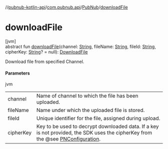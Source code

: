 //[pubnub-kotlin-api](../../../index.md)/[com.pubnub.api](../index.md)/[PubNub](index.md)/[downloadFile](download-file.md)

# downloadFile

[jvm]\
abstract fun [downloadFile](download-file.md)(channel: [String](https://kotlinlang.org/api/latest/jvm/stdlib/kotlin/-string/index.html), fileName: [String](https://kotlinlang.org/api/latest/jvm/stdlib/kotlin/-string/index.html), fileId: [String](https://kotlinlang.org/api/latest/jvm/stdlib/kotlin/-string/index.html), cipherKey: [String](https://kotlinlang.org/api/latest/jvm/stdlib/kotlin/-string/index.html)? = null): [DownloadFile](../../com.pubnub.api.endpoints.files/-download-file/index.md)

Download file from specified Channel.

#### Parameters

jvm

| | |
|---|---|
| channel | Name of channel to which the file has been uploaded. |
| fileName | Name under which the uploaded file is stored. |
| fileId | Unique identifier for the file, assigned during upload. |
| cipherKey | Key to be used to decrypt downloaded data. If a key is not provided,     the SDK uses the cipherKey from the @see [PNConfiguration](../-p-n-configuration/index.md). |
